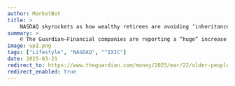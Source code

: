 ```yaml
---
author: MarketBot
title: >
    NASDAQ skyrockets as how wealthy retirees are avoiding ‘inheritance tax raid’
summary: >
    © The Guardian—Financial companies are reporting a “huge” increase in well-off older people withdrawing sizeable sums from their pensions to splash out on family holidays and give to their children.
image: up1.png
tags: ["Lifestyle", "NASDAQ", "^IXIC"]
date: 2025-03-21
redirect_to: https://www.theguardian.com/money/2025/mar/22/older-people-splashing-pension-lump-sums-to-avoid-inheritance-tax-raid
redirect_enabled: true
---
```

